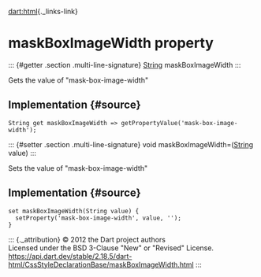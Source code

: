 [dart:html](../../dart-html/dart-html-library){._links-link}

maskBoxImageWidth property
==========================

::: {#getter .section .multi-line-signature}
[String](../../dart-core/string-class) maskBoxImageWidth
:::

Gets the value of \"mask-box-image-width\"

Implementation {#source}
--------------

``` {.language-dart data-language="dart"}
String get maskBoxImageWidth => getPropertyValue('mask-box-image-width');
```

::: {#setter .section .multi-line-signature}
void maskBoxImageWidth=([String](../../dart-core/string-class) value)
:::

Sets the value of \"mask-box-image-width\"

Implementation {#source}
--------------

``` {.language-dart data-language="dart"}
set maskBoxImageWidth(String value) {
  setProperty('mask-box-image-width', value, '');
}
```

::: {._attribution}
© 2012 the Dart project authors\
Licensed under the BSD 3-Clause \"New\" or \"Revised\" License.\
<https://api.dart.dev/stable/2.18.5/dart-html/CssStyleDeclarationBase/maskBoxImageWidth.html>
:::
